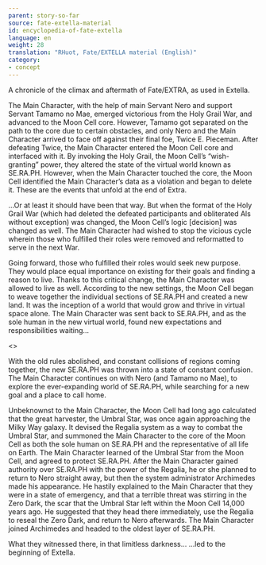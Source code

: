 ```yaml
---
parent: story-so-far
source: fate-extella-material
id: encyclopedia-of-fate-extella
language: en
weight: 28
translation: "RHuot, Fate/EXTELLA material (English)"
category:
- concept
---
```


A chronicle of the climax and aftermath of Fate/EXTRA, as used in Extella.

The Main Character, with the help of main Servant Nero and support Servant Tamamo no Mae, emerged victorious from the Holy Grail War, and advanced to the Moon Cell core.
However, Tamamo got separated on the path to the core due to certain obstacles, and only Nero and the Main Character arrived to face off against their final foe, Twice E. Pieceman.
After defeating Twice, the Main Character entered the Moon Cell core and interfaced with it.
By invoking the Holy Grail, the Moon Cell’s “wish-granting” power, they altered the state of the virtual world known as SE.RA.PH.
However, when the Main Character touched the core, the Moon Cell identified the Main Character’s data as a violation and began to delete it.
These are the events that unfold at the end of Extra.

…Or at least it should have been that way. But when the format of the Holy Grail War (which had deleted the defeated participants and obliterated Als without exception) was changed, the Moon Cell’s logic [decision] was changed as well.
The Main Character had wished to stop the vicious cycle wherein those who fulfilled their roles were removed and reformatted to serve in the next War.

Going forward, those who fulfilled their roles would seek new purpose. They would place equal importance on existing for their goals and finding a reason to live.
Thanks to this critical change, the Main Character was allowed to live as well.
According to the new settings, the Moon Cell began to weave together the individual sections of SE.RA.PH and created a new land. It was the inception of a world that would grow and thrive in virtual space alone. The Main Character was sent back to SE.RA.PH, and as the sole human in the new virtual world, found new expectations and responsibilities waiting…

<>

With the old rules abolished, and constant collisions of regions coming together, the new SE.RA.PH was thrown into a state of constant confusion.
The Main Character continues on with Nero (and Tamamo no Mae), to explore the ever-expanding world of SE.RA.PH, while searching for a new goal and a place to call home.

Unbeknownst to the Main Character, the Moon Cell had long ago calculated that the great harvester, the Umbral Star, was once again approaching the Milky Way galaxy. It devised the Regalia system as a way to combat the Umbral Star, and summoned the Main Character to the core of the Moon Cell as both the sole human on SE.RA.PH and the representative of all life on Earth.
The Main Character learned of the Umbral Star from the Moon Cell, and agreed to protect SE.RA.PH.
After the Main Character gained authority over SE.RA.PH with the power of the Regalia, he or she planned to return to Nero straight away, but then the system administrator Archimedes made his appearance.
He hastily explained to the Main Character that they were in a state of emergency, and that a terrible threat was stirring in the Zero Dark, the scar that the Umbral Star left within the Moon Cell 14,000 years ago.
He suggested that they head there immediately, use the Regalia to reseal the Zero Dark, and return to Nero afterwards.
The Main Character joined Archimedes and headed to the oldest layer of SE.RA.PH.

What they witnessed there, in that limitless darkness…
…led to the beginning of Extella.
